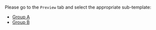 Please go to the `Preview` tab and select the appropriate sub-template:

* [Group A](?expand=1&template=generic-template.md)
* [Group B](?expand=1&template=new_ioc_image.md)
